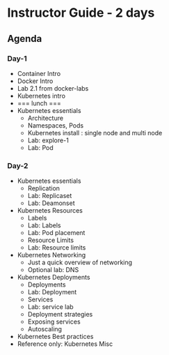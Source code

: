 # Instructor Guide - 2 days

## Agenda

### Day-1

* Container Intro
* Docker Intro
* Lab 2.1  from docker-labs
* Kubernetes intro
* === lunch ===
* Kubernetes essentials
    - Architecture
    - Namespaces, Pods
    - Kubernetes install : single node and multi node
    - Lab: explore-1
    - Lab: Pod

### Day-2

* Kubernetes essentials
    - Replication
    - Lab: Replicaset
    - Lab: Deamonset
* Kubernetes Resources
    - Labels
    - Lab: Labels
    - Lab: Pod placement
    - Resource Limits
    - Lab: Resource limits
* Kubernetes Networking
    - Just a quick overview of networking
    - Optional lab: DNS
* Kubernetes Deployments
    - Deployments
    - Lab: Deployment
    - Services
    - Lab: service lab
    - Deployment strategies
    - Exposing services
    - Autoscaling
* Kubernetes Best practices
* Reference only: Kubernetes Misc